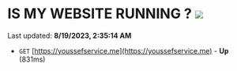 # IS MY WEBSITE RUNNING ? [![](https://img.shields.io/static/v1?label=Sponsor&message=%E2%9D%A4&logo=GitHub&color=%23fe8e86)](https://github.com/sponsors/<username>)

Last updated: **8/19/2023, 2:35:14 AM**

- `GET` [https://youssefservice.me](https://youssefservice.me) - **Up** (831ms)
